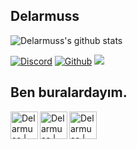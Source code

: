 <p align="left">
  <h2>Delarmuss</h2>
  <img src="https://github-readme-stats.vercel.app/api?username=delarmuss&&show_icons=true&title_color=ffffff&icon_color=bb2acf&text_color=daf7dc&bg_color=151515" alt="Delarmuss's github stats"/>
</p> 

<p align="left">
    <a href="https://discordapp.com/users/705186989728858164">
    <img alt="Discord" src="https://img.shields.io/badge/Discord-Delarmuss-7289DA?style=for-the-badge&logo=discord&logoColor=7289DA&logoWidth=20&labelColor=000'"></a>
    <a href="https://github.com/delarmuss">
    <img alt="Github" src="https://img.shields.io/github/followers/delarmuss?color=1DA1F2&logo=github&label=Followers&style=for-the-badge"></a>   
    <a href="https://discord.gg/VRazacsU5U" rel="nofollow">
    <img src="https://img.shields.io/discord/837321402130366541?label=Discord&style=for-the-badge"  style="max-width:100%;"></a>
</p>
<p align="left">
  <h2>Ben buralardayım.</h2>

  [<img align="left" alt="Delarmuss | Discord" width="44px" src="https://i.ibb.co/YtNhB1V/icons8-discord-new-logo-48.png" />][discord]
  [<img align="left" alt="Delarmuss | Youtube" width="44px" src="https://img.icons8.com/color/2x/youtube-play.png" />][youtube]
  [<img align="left" alt="Delarmuss | Twitch" width="44px" src="https://img.icons8.com/fluent/2x/twitch.png" />][twitch]

  [discord]: https://discord.gg/VRazacsU5U
  [youtube]: https://www.youtube.com/channel/UCydD_5R--qyHmuUtRogeYBA
  [twitch]: https://www.twitch.tv/delarmuss
</p>
